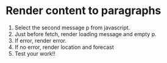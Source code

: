 # Render content to paragraphs

1. Select the second message p from javascript.
2. Just before fetch, render loading message and empty p.
3. If error, render error.
4. If no error, render location and forecast
5. Test your work!!